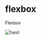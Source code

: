 # flexbox<br>
Flexbox

![hasil](https://user-images.githubusercontent.com/68908992/143672476-3d851fc4-fa3f-456c-a232-495bdc6e0626.png)
